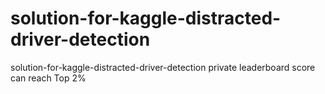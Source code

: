 # solution-for-kaggle-distracted-driver-detection
solution-for-kaggle-distracted-driver-detection
private leaderboard score can reach Top 2%
